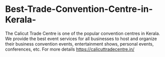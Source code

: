 # Best-Trade-Convention-Centre-in-Kerala-
The Calicut Trade Centre is one of the popular convention centres in Kerala. We provide the best event services for all businesses to host and organize their business convention events, entertainment shows, personal events, conferences, etc. For more details https://calicuttradecentre.in/
